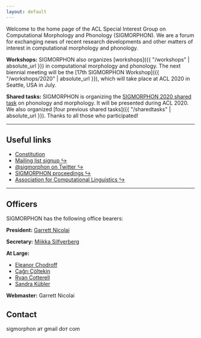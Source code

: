 ```yaml
---
layout: default
---
```


Welcome to the home page of the ACL Special Interest Group on Computational Morphology and Phonology (SIGMORPHON). We are a forum for exchanging news of recent research developments and other matters of interest in computational morphology and phonology.

**Workshops:** SIGMORPHON also organizes [workshops]({{ "/workshops" | absolute_url }}) in computational morphology and phonology. The next biennial meeting will be the [17th SIGMORPHON Workshop]({{ "/workshops/2020" | absolute_url }}), which will take place at ACL 2020 in Seattle, USA in July.

**Shared tasks:** SIGMORPHON is organizing the [SIGMORPHON 2020 shared task](sharedtasks/2020) on phonology and morphology. It will be presented during ACL 2020. We also organized [four previous shared tasks]({{ "/sharedtasks" | absolute_url }}). Thanks to all those who participated!

---

## Useful links

- [Constitution](constitution/)
- [Mailing list signup ↪](http://mailman.clsp.jhu.edu/mailman/listinfo/sigmorphon)
- [@sigmorphon on Twitter ↪](https://twitter.com/sigmorphon)
- [SIGMORPHON proceedings ↪](https://aclweb.org/anthology/sigs/sigmorphon/)
- [Association for Computational Linguistics ↪](https://www.aclweb.org/portal/)

---

## Officers

SIGMORPHON has the following office bearers:

**President:**  [Garrett Nicolai](https://garrettnicolai.github.io/Garrett-Nicolai/)

**Secretary:** [Miikka Silfverberg](https://mpsilfve.github.io/)

**At Large:**

* [Eleanor Chodroff](https://www.eleanorchodroff.com/)
* [Çağrı Çöltekin](http://coltekin.net/cagri/)
* [Ryan Cotterell](https://ryancotterell.github.io)
* [Sandra Kübler](http://cl.indiana.edu/~skuebler/)

**Webmaster:** Garrett Nicolai

## Contact

sigmorphon ат gmail dот com
